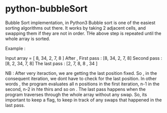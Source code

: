 # python-bubbleSort
Bubble Sort implementation, in Python3
Bubble sort is one of the easiest sorting algorithms out there. 
It works by taking 2 adjacent cells, and swapping them if they are not in order. 
THe above step is repeated until the whole array is sorted. 

Example : 

Input array = [ 8, 34, 2, 7, 8 ] 
After , 
      First pass : [8, 34, 2, 7, 8]
      Second pass : [8, 2, 34, 7, 8] 
      The last pass : [2, 7, 8, 8 , 34 ] 
      
 NB : After very iteraction, we are getting the last position fixed. So , in the consequent iteration, we dont have to check for the last position. In other words , the program evaluates all n positions in the first iteration, n-1 in the second, n-2 in hte thirs and so on . 
The last pass happens when the program traverses through the whole array without any swap. 
So, its important to keep a flag, to keep in track of any swaps that happened in the last pass. 
